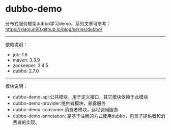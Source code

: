 # dubbo-demo
分布式服务框架dubbo学习demo，系列文章可参考：https://xiaojun90.github.io/blog/series/dubbo/

---

依赖说明：

- jdk: 1.8
- maven: 3.3.9
- zookeeper: 3.4.5
- dubbo: 2.7.0

---

模块说明：

- dubbo-demo-api:公共模块，用于定义接口，其它模块依赖于此模块
- dubbo-demo-provider:提供者模块，暴露服务
- dubbo-demo-consumer:消费者模块，远程调用服务
- dubbo-demo-annotation: 是基于注解的方式使用dubbo，包含了提供者和消费者的实现。


